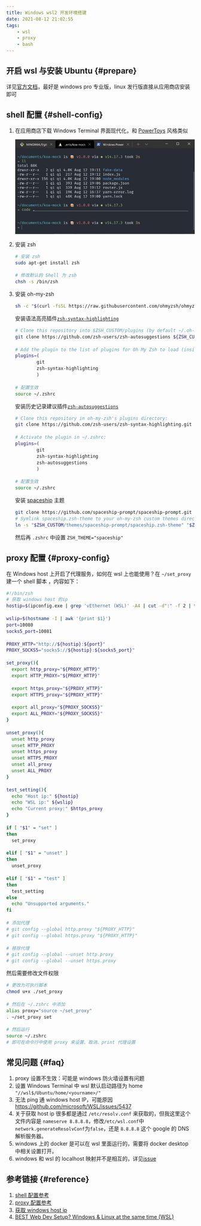 ```yaml
---
title: Windows wsl2 开发环境搭建
date: 2021-08-12 21:02:55
tags:
    - wsl
    - proxy
    - bash
---
```


## 开启 wsl 与安装 Ubuntu {#prepare}

详见[官方文档](https://docs.microsoft.com/zh-cn/windows/wsl/install-win10#manual-installation-steps)，最好是 windows pro 专业版，linux 发行版直接从应用商店安装即可

## shell 配置 {#shell-config}

1. 在应用商店下载 Windows Terminal 界面现代化，和 [PowerToys](https://github.com/microsoft/PowerToys) 风格类似

    ![Windows Terminal](../../assets/images/windows-terminal.jpg)

2. 安装 zsh

    ```bash
    # 安装 zsh
    sudo apt-get install zsh

    # 修改默认的 Shell 为 zsh
    chsh -s /bin/zsh
    ```

3. 安装 oh-my-zsh

    ```bash
    sh -c "$(curl -fsSL https://raw.githubusercontent.com/ohmyzsh/ohmyzsh/master/tools/install.sh)"
    ```

    安装语法高亮插件[`zsh-syntax-highlighting`](https://github.com/zsh-users/zsh-syntax-highlighting.git)

    ```bash
    # Clone this repository into $ZSH_CUSTOM/plugins (by default ~/.oh-my-zsh/custom/plugins)
    git clone https://github.com/zsh-users/zsh-autosuggestions ${ZSH_CUSTOM:-~/.oh-my-zsh/custom}/plugins/zsh-autosuggestions

    # Add the plugin to the list of plugins for Oh My Zsh to load (inside ~/.zshrc):
    plugins=(
            git
            zsh-syntax-highlighting
            )

    # 配置生效
    source ~/.zshrc
    ```

    安装历史记录建议插件[`zsh-autosuggestions`](https://github.com/zsh-users/zsh-autosuggestions)

    ```bash
    # Clone this repository in oh-my-zsh's plugins directory:
    git clone https://github.com/zsh-users/zsh-syntax-highlighting.git ${ZSH_CUSTOM:-~/.oh-my-zsh/custom}/plugins/zsh-syntax-highlighting

    # Activate the plugin in ~/.zshrc:
    plugins=(
            git
            zsh-syntax-highlighting
            zsh-autosuggestions
            )

    # 配置生效
    source ~/.zshrc
    ```

    安装 [spaceship](https://github.com/spaceship-prompt/spaceship-prompt) 主题

    ```bash
    git clone https://github.com/spaceship-prompt/spaceship-prompt.git "$ZSH_CUSTOM/themes/spaceship-prompt" --depth=1
    # Symlink spaceship.zsh-theme to your oh-my-zsh custom themes directory:
    ln -s "$ZSH_CUSTOM/themes/spaceship-prompt/spaceship.zsh-theme" "$ZSH_CUSTOM/themes/spaceship.zsh-theme"
    ```

    然后再 `.zshrc` 中设置 `ZSH_THEME="spaceship"`

## proxy 配置 {#proxy-config}

在 Windows host 上开启了代理服务，如何在 wsl 上也能使用？在 `~/set_proxy`建一个 shell 脚本 ，内容如下：

```bash
#!/bin/zsh
# 获取 windows host 的ip
hostip=$(ipconfig.exe | grep 'vEthernet (WSL)' -A4 | cut -d":" -f 2 | tail -n1 | sed -e 's/\s*//g')

wslip=$(hostname -I | awk '{print $1}')
port=10080
socks5_port=10081

PROXY_HTTP="http://${hostip}:${port}"
PROXY_SOCKS5="socks5://${hostip}:${socks5_port}"

set_proxy(){
  export http_proxy="${PROXY_HTTP}"
  export HTTP_PROXY="${PROXY_HTTP}"

  export https_proxy="${PROXY_HTTP}"
  export HTTPS_proxy="${PROXY_HTTP}"

  export all_proxy="${PROXY_SOCKS5}"
  export ALL_PROXY="${PROXY_SOCKS5}"
}

unset_proxy(){
  unset http_proxy
  unset HTTP_PROXY
  unset https_proxy
  unset HTTPS_PROXY
  unset all_proxy
  unset ALL_PROXY
}

test_setting(){
  echo "Host ip:" ${hostip}
  echo "WSL ip:" ${wslip}
  echo "Current proxy:" $https_proxy
}

if [ "$1" = "set" ]
then
  set_proxy

elif [ "$1" = "unset" ]
then
  unset_proxy

elif [ "$1" = "test" ]
then
  test_setting
else
  echo "Unsupported arguments."
fi

# 添加代理
# git config --global http.proxy "${PROXY_HTTP}"
# git config --global https.proxy "${PROXY_HTTP}"

# 移除代理
# git config --global --unset http.proxy
# git config --global --unset https.proxy
```

然后需要修改文件权限

```bash
# 更改为可执行脚本
chmod u+x ./set_proxy

# 然后在 ~/.zshrc 中添加
alias proxy="source ~/set_proxy"
. ~/set_proxy set

# 然后运行
source ~/.zshrc
# 即可在命令行中使用 proxy 来设置、取消、print 代理设置
```

## 常见问题 {#faq}

1. proxy 设置不生效：可能是 windows 防火墙设置有问题
2. 设置 Windows Terminal 中 wsl 默认启动路径为 home `"//wsl$/Ubuntu/home/<yourname>/"`
3. 无法 ping 通 windows host IP，可能原因 https://github.com/microsoft/WSL/issues/5437
4. 关于获取 host ip 很多都是通过 `/etc/resolv.conf` 来获取的，但我这里这个文件内容是 `nameserve 8.8.8.8`，修改`/etc/wsl.conf`中 `network.generateResolvConf`为`false`，还是 `8.8.8.8` 这个 google 的 DNS 解析服务器。
5. windows 上的 docker 是可以在 wsl 里面运行的，需要将 docker desktop 中相关设置打开。
6. windows 和 wsl 的 localhost 映射并不是相互的，详见[issue](https://github.com/microsoft/WSL/issues/5211#issuecomment-628565569)

## 参考链接 {#reference}

1. [shell 配置参考](https://segmentfault.com/a/1190000021409814)
2. [proxy 配置参考](https://zinglix.xyz/2020/04/18/wsl2-proxy/)
3. [获取 windows host ip](https://pscheit.medium.com/get-the-ip-address-of-the-desktop-windows-host-in-wsl2-7dc61653ad51)
4. [BEST Web Dev Setup? Windows & Linux at the same time (WSL)
   ](https://www.youtube.com/watch?v=-atblwgc63E)
